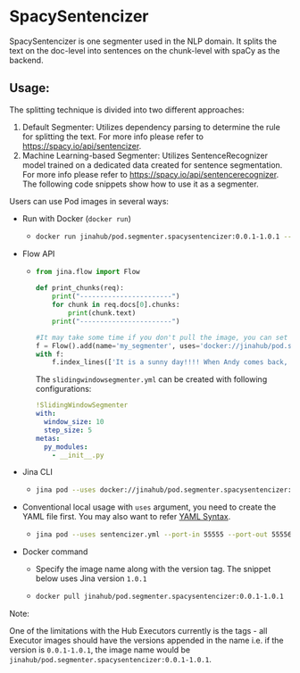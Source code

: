 # SpacySentencizer

SpacySentencizer is one segmenter used in the NLP domain. It splits the text on the doc-level into sentences on the chunk-level with spaCy as the backend.

## Usage:
The splitting technique is divided into two different approaches:
1) Default Segmenter: Utilizes dependency parsing to determine the rule for splitting the text. For more info please refer to https://spacy.io/api/sentencizer.
2) Machine Learning-based Segmenter: Utilizes SentenceRecognizer model trained on a dedicated data created for sentence segmentation. For more info please refer to https://spacy.io/api/sentencerecognizer.
The following code snippets show how to use it as a segmenter.

Users can use Pod images in several ways:

- Run with Docker (`docker run`)
  - ```bash
    docker run jinahub/pod.segmenter.spacysentencizer:0.0.1-1.0.1 --port-in 55555 --port-out 55556
    ```
    
- Flow API
  - ```python
    from jina.flow import Flow
      
    def print_chunks(req):
        print("-----------------------")
        for chunk in req.docs[0].chunks:
            print(chunk.text)
        print("-----------------------")
    
    #It may take some time if you don't pull the image, you can set timeout_ready=-1 or pull image locally before.
    f = Flow().add(name='my_segmenter', uses='docker://jinahub/pod.segmenter.spacysentencizer:0.0.1-1.0.1', port_in=55555, port_out=55556, timeout_ready=-1)
    with f:
        f.index_lines(['It is a sunny day!!!! When Andy comes back, we are going to the zoo.'], on_done=print_chunks,  line_format='csv')
    ```
    The `slidingwindowsegmenter.yml` can be created with following configurations:
    
    ```yaml
    !SlidingWindowSegmenter
    with:
      window_size: 10
      step_size: 5
    metas:
      py_modules:
        - __init__.py
    ```
- Jina CLI
  - ```bash
    jina pod --uses docker://jinahub/pod.segmenter.spacysentencizer:0.0.1-1.0.1 --port-in 55555 --port-out 55556
    ```
    
- Conventional local usage with `uses` argument, you need to create the YAML file first. You may also want to refer [YAML Syntax](https://docs.jina.ai/chapters/yaml/executor.html).
  - ```bash
    jina pod --uses sentencizer.yml --port-in 55555 --port-out 55556
    ```
    
- Docker command

  - Specify the image name along with the version tag. The snippet below uses Jina version `1.0.1`

  - ```bash
    docker pull jinahub/pod.segmenter.spacysentencizer:0.0.1-1.0.1
    ```
   
 Note:
 
 One of the limitations with the Hub Executors currently is the tags - all Executor images should have the versions appended in the name i.e.
 if the version is `0.0.1-1.0.1`, the image name would be `jinahub/pod.segmenter.spacysentencizer:0.0.1-1.0.1`.
   
